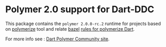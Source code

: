 # Polymer 2.0 support for Dart-DDC

This package contains the `polymer 2.0.0-rc.2` runtime for projects based on
[polymerize](https://pub.dartlang.org/packages/polymerize) tool and relate [bazel](http://bazel.build) [rules for polymerize Dart](https://github.com/polymer-dart/bazel_polymerize_rules). 

For more info see : [Dart Polymer Community site](https://www.dart-polymer.com).

